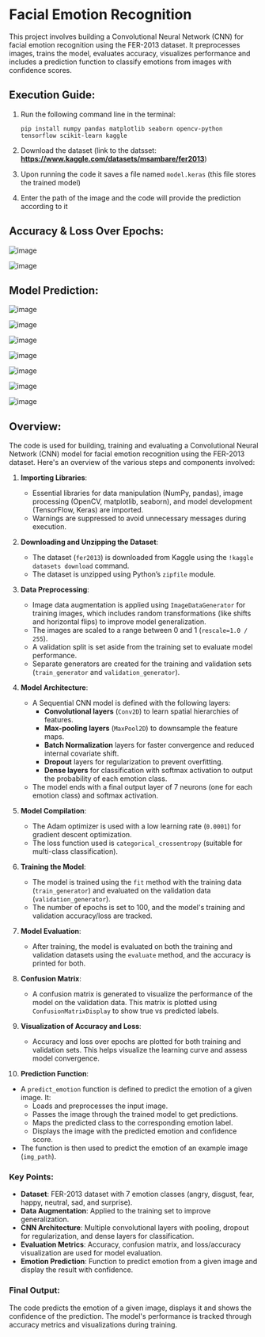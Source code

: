 # Facial Emotion Recognition
This project involves building a Convolutional Neural Network (CNN) for facial emotion recognition using the FER-2013 dataset. It preprocesses images, trains the model, evaluates accuracy, visualizes performance and includes a prediction function to classify emotions from images with confidence scores.

## Execution Guide:
1. Run the following command line in the terminal:
   ```
   pip install numpy pandas matplotlib seaborn opencv-python tensorflow scikit-learn kaggle
   ```

2. Download the dataset (link to the datsset: **https://www.kaggle.com/datasets/msambare/fer2013**)

3. Upon running the code it saves a file named `model.keras` (this file stores the trained model)

4. Enter the path of the image and the code will provide the prediction according to it

## Accuracy & Loss Over Epochs:

![image](https://github.com/user-attachments/assets/e964b015-0a9a-4a42-86d3-0ce0aac2c6de)

![image](https://github.com/user-attachments/assets/b8bee9f3-74f6-4582-b896-749452a529d2)

## Model Prediction:

   ![image](https://github.com/user-attachments/assets/4ff75e7e-3c36-4f8c-b1d0-13ea65d6ecbf)

   ![image](https://github.com/user-attachments/assets/3a3863e0-24c7-41ce-9f4e-169e846e6f93)

   ![image](https://github.com/user-attachments/assets/92b42c59-ee92-4c9b-8adb-5cd66eda3d1a)

   ![image](https://github.com/user-attachments/assets/390e1f75-47a0-4053-b7c9-704366c38978)

   ![image](https://github.com/user-attachments/assets/2ee52932-70d5-4cb0-89c5-d815290ffe4f)

   ![image](https://github.com/user-attachments/assets/9213e088-7684-4ad7-aa8e-357d81d45713)

   ![image](https://github.com/user-attachments/assets/3c9ae004-a7fc-49fc-bf02-8af4b5873759)

## Overview:
The code is used for building, training and evaluating a Convolutional Neural Network (CNN) model for facial emotion recognition using the FER-2013 dataset. Here's an overview of the various steps and components involved:

1. **Importing Libraries**:
   - Essential libraries for data manipulation (NumPy, pandas), image processing (OpenCV, matplotlib, seaborn), and model development (TensorFlow, Keras) are imported.
   - Warnings are suppressed to avoid unnecessary messages during execution.

2. **Downloading and Unzipping the Dataset**:
   - The dataset (`fer2013`) is downloaded from Kaggle using the `!kaggle datasets download` command.
   - The dataset is unzipped using Python’s `zipfile` module.

3. **Data Preprocessing**:
   - Image data augmentation is applied using `ImageDataGenerator` for training images, which includes random transformations (like shifts and horizontal flips) to improve model generalization.
   - The images are scaled to a range between 0 and 1 (`rescale=1.0 / 255`).
   - A validation split is set aside from the training set to evaluate model performance.
   - Separate generators are created for the training and validation sets (`train_generator` and `validation_generator`).

4. **Model Architecture**:
   - A Sequential CNN model is defined with the following layers:
     - **Convolutional layers** (`Conv2D`) to learn spatial hierarchies of features.
     - **Max-pooling layers** (`MaxPool2D`) to downsample the feature maps.
     - **Batch Normalization** layers for faster convergence and reduced internal covariate shift.
     - **Dropout** layers for regularization to prevent overfitting.
     - **Dense layers** for classification with softmax activation to output the probability of each emotion class.
   - The model ends with a final output layer of 7 neurons (one for each emotion class) and softmax activation.

5. **Model Compilation**:
   - The Adam optimizer is used with a low learning rate (`0.0001`) for gradient descent optimization.
   - The loss function used is `categorical_crossentropy` (suitable for multi-class classification).

6. **Training the Model**:
   - The model is trained using the `fit` method with the training data (`train_generator`) and evaluated on the validation data (`validation_generator`).
   - The number of epochs is set to 100, and the model's training and validation accuracy/loss are tracked.
   
7. **Model Evaluation**:
   - After training, the model is evaluated on both the training and validation datasets using the `evaluate` method, and the accuracy is printed for both.
   
8. **Confusion Matrix**:
   - A confusion matrix is generated to visualize the performance of the model on the validation data. This matrix is plotted using `ConfusionMatrixDisplay` to show true vs predicted labels.

9. **Visualization of Accuracy and Loss**:
   - Accuracy and loss over epochs are plotted for both training and validation sets. This helps visualize the learning curve and assess model convergence.

10. **Prediction Function**:
   - A `predict_emotion` function is defined to predict the emotion of a given image. It:
     - Loads and preprocesses the input image.
     - Passes the image through the trained model to get predictions.
     - Maps the predicted class to the corresponding emotion label.
     - Displays the image with the predicted emotion and confidence score.
   - The function is then used to predict the emotion of an example image (`img_path`).

### Key Points:
- **Dataset**: FER-2013 dataset with 7 emotion classes (angry, disgust, fear, happy, neutral, sad, and surprise).
- **Data Augmentation**: Applied to the training set to improve generalization.
- **CNN Architecture**: Multiple convolutional layers with pooling, dropout for regularization, and dense layers for classification.
- **Evaluation Metrics**: Accuracy, confusion matrix, and loss/accuracy visualization are used for model evaluation.
- **Emotion Prediction**: Function to predict emotion from a given image and display the result with confidence.

### Final Output:
The code predicts the emotion of a given image, displays it and shows the confidence of the prediction. The model's performance is tracked through accuracy metrics and visualizations during training.

